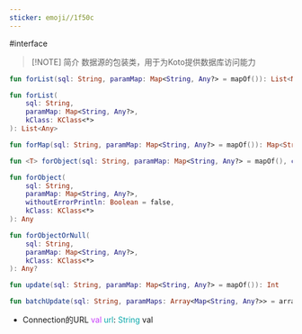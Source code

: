 ```yaml
---
sticker: emoji//1f50c
---
```

#interface

> [!NOTE] 简介
> 数据源的包装类，用于为Koto提供数据库访问能力

```kotlin file:通过传入的sql和Map查询数据列表
fun forList(sql: String, paramMap: Map<String, Any?> = mapOf()): List<Map<String, Any>>  

fun forList(
	sql: String,
	paramMap: Map<String, Any?>,
	kClass: KClass<*>
): List<Any>
```

```kotlin file:通过传入的sql和Map查询行数据
fun forMap(sql: String, paramMap: Map<String, Any?> = mapOf()): Map<String, Any>?  
```

```kotlin file:通过传入的sql和Map查询单行数据(支持类型解析)
fun <T> forObject(sql: String, paramMap: Map<String, Any?> = mapOf(), clazz: Class<T>): T?  

fun forObject(
	sql: String,
	paramMap: Map<String, Any?>,
	withoutErrorPrintln: Boolean = false,
	kClass: KClass<*>
): Any

fun forObjectOrNull(
	sql: String,
	paramMap: Map<String, Any?>,
	kClass: KClass<*>
): Any?
```

```kotlin file:根据传入的sql和Map更新数据行
fun update(sql: String, paramMap: Map<String, Any?> = mapOf()): Int
```

  ```kotlin file:根据传入的sql和Map批量执行更新数据行
fun batchUpdate(sql: String, paramMaps: Array<Map<String, Any?>> = arrayOf()): IntArray 
  ```

- Connection的URL
<span style="color:#c73ef9">val</span> <span style="color:#0ca9ac">url</span>: <span style="color:#0ca9ac">String</span>
val 